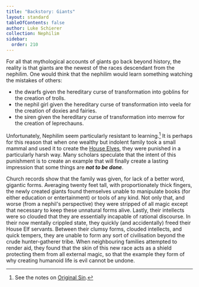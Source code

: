 ```yaml
---
title: "Backstory: Giants"
layout: standard
tableOfContents: false
author: Luke Schierer
collection: Nephilim
sidebar:
  order: 210
---
```


For all that mythological accounts of giants go back beyond history, the
reality is that giants are the newest of the races descendant from the
nephilim. One would think that the nephilim would learn something watching
the mistakes of others:

- the dwarfs given the hereditary curse of transformation into goblins for
  the creation of trolls.
- the nephil girl given the hereditary curse of transformation into veela for
  the creation of doxies and fairies.
- the siren given the hereditary curse of transformation into merrow for the
  creation of leprechauns.

Unfortunately, Nephilim seem particularly resistant to learning.[^230717-4]
It is perhaps for this reason that when one wealthy but indolent family
took a small mammal and used it to create the [House Elves], they were
punished in a particularly harsh way. Many scholars speculate that the
intent of this punishment is to create an example that will finally create
a lasting impression that some things are _**not to be done**_.

Church records show that the family was given, for lack of a better word,
gigantic forms. Averaging twenty feet tall, with proportionately thick
fingers, the newly created giants found themselves unable to manipulate
books (for either education or entertainment) or tools of any kind. Not
only that, and worse (from a nephil's perspective) they were stripped of
all magic except that necessary to keep these unnatural forms alive.
Lastly, their intellects were so clouded that they are essentially
incapable of rational discourse. In their now mentally crippled state,
they quickly (and accidentally) freed their House Elf servants. Between
their clumsy forms, clouded intellects, and quick tempers, they are unable
to form any sort of civilisation beyond the crude hunter-gatherer tribe.
When neighbouring families attempted to render aid, they found that the
skin of this new race acts as a shield protecting them from all external
magic, so that the example they form of why creating humanoid life is evil
cannot be undone.

[^230717-4]: See the notes on [Original Sin].

[Original Sin]: /FanFiction/Harry_Potter_-_Nephilim/Appendices/Appendix_G/

[House Elves]: </FanFiction/Harry_Potter_-_Nephilim/Appendices/Magical Beings/>
